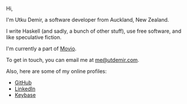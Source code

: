 Hi,

I'm Utku Demir, a software developer from Auckland, New Zealand.

I write Haskell (and sadly, a bunch of other stuff), use free software, and like speculative fiction.

I'm currently a part of [Movio][].

To get in touch, you can email me at me@utdemir.com. 

Also, here are some of my online profiles:

* [GitHub](https://github.com/utdemir)
* [LinkedIn](https://www.linkedin.com/in/utdemir)
* [Keybase](https://keybase.io/utdemir)

[Movio]: https://movio.co





